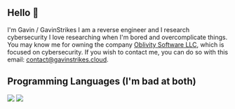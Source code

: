 ## Hello 👋
I'm Gavin / GavinStrikes
I am a reverse engineer and I research cybersecurity
I love researching when I'm bored and overcomplicate things.
You may know me for owning the company [Oblivity Software LLC](https://ixviixvi.github.io/company/), which is focused on cybersecurity.
If you wish to contact me, you can do so with this email: contact@gavinstrikes.cloud.



## Programming Languages (I'm bad at both)
![](https://img.shields.io/badge/C++-00599C?style=for-the-badge&logo=cplusplus&logoColor=black)
![](https://img.shields.io/badge/C-00599C?style=for-the-badge&logo=c&logoColor=black)





